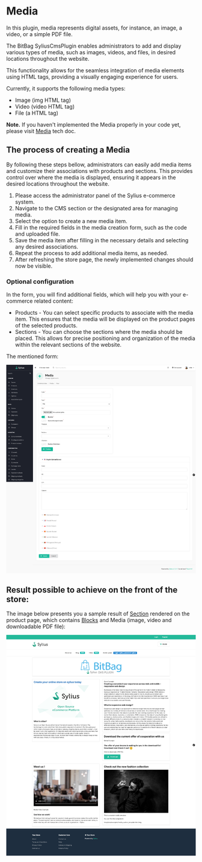 # Media

In this plugin, media represents digital assets, for instance, an image, a video, or a simple PDF file.

The BitBag SyliusCmsPlugin enables administrators to add and display various types of media, such as images, videos, and files, in desired locations throughout the website.

This functionality allows for the seamless integration of media elements using HTML tags, providing a visually engaging experience for users.

Currently, it supports the following media types:

- Image (img HTML tag)
- Video (video HTML tag)
- File (a HTML tag)

**Note.** If you haven't implemented the Media properly in your code yet, please visit [Media](media.md) tech doc.

## The process of creating a Media

By following these steps bellow, administrators can easily add media items and customize their associations with products and sections. This provides control over where the media is displayed, ensuring it appears in the desired locations throughout the website.

1. Please access the administrator panel of the Sylius e-commerce system.
2. Navigate to the CMS section or the designated area for managing media.
3. Select the option to create a new media item.
4. Fill in the required fields in the media creation form, such as the code and uploaded file.
5. Save the media item after filling in the necessary details and selecting any desired associations.
6. Repeat the process to add additional media items, as needed.
7. After refreshing the store page, the newly implemented changes should now be visible.

### Optional configuration

In the form, you will find additional fields, which will help you with your e-commerce related content:

- Products - You can select specific products to associate with the media item. This ensures that the media will be displayed on the product pages of the selected products.
- Sections - You can choose the sections where the media should be placed. This allows for precise positioning and organization of the media within the relevant sections of the website.

The mentioned form:

![Screenshot showing content management config in admin](media_create_cms.png)

## Result possible to achieve on the front of the store:

The image below presents you a sample result of [Section](sections.md) rendered on the product page, which contains [Blocks](blocks.md) and Media (image, video and downloadable PDF file):

![Screenshot showing content management config in admin](media_cms_result.png)

